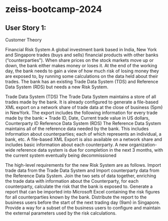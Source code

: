 # zeiss-bootcamp-2024
## User Story 1:

Customer Theory

Financial Risk System
             A global investment bank based in India, New York and Singapore trades (buys and sells) financial products with other banks (“counterparties"). When share prices on the stock markets move up or down, the bank either makes money or loses it. At the end of the working day, the bank needs to gain a view of how much risk of losing money they are exposed to, by running some calculations on the data held about their trades. The bank has an existing Trade Data System (TDS) and Reference Data System (RDS) but needs a new Risk System.

Trade Data System (TDS)
The Trade Data System maintains a store of all trades made by the bank. It is already configured to generate a file-based XML export on a network share of trade data at the close of business (5pm) in NewYork. The export includes the following information for every trade made by the bank: 
• Trade ID, Date, Current trade value in US dollars, Counterparty ID
Reference Data System (RDS)
The Reference Data System maintains all of the reference data needed by the bank. This includes
Information about counterparties; each of which represents an individual, a bank, etc. A file-based XML
Export is also available on a network share and includes basic information about each counterparty. A new organization-wide reference data system is due for completion in the next 3 months, with the current system eventually being decommissioned

The high-level requirements for the new Risk System are as follows.
 Import trade data from the Trade Data System and Import counterparty data from the Reference Data System. Join the two sets of data together, enriching the trade data with information about the Counterparty, for each counterparty, calculate the risk that the bank is exposed to.  Generate a report that can be imported into Microsoft Excel containing the risk figures for all counterparties known by the bank.
 Distribute the report to the business users before the start of the next trading day (9am) in
Singapore. Provide a way for a subset of the business users to configure and maintain the external parameters used by the risk calculations.


